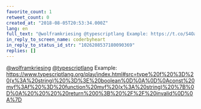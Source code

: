 ```yaml
---
favorite_count: 1
retweet_count: 0
created_at: "2018-08-05T20:53:34.000Z"
lang: en
full_text: "@wolframkriesing @typescriptlang Example: https://t.co/S4Oaq8h2UI"
in_reply_to_screen_name: coderbyheart
in_reply_to_status_id_str: "1026208537180090369"
replies: []
---
```


[@wolframkriesing](https://twitter.com/wolframkriesing)
[@typescriptlang](https://twitter.com/typescriptlang) Example:
<https://www.typescriptlang.org/play/index.html#src=type%20f%20%3D%20(x%3A%20string)%20%3D%3E%20boolean%0D%0A%0D%0Aconst%20myf%3Af%20%3D%20function%20myf%20(x%3A%20string)%20%7B%0D%0A%20%20%20%20return%200%3B%20%2F%2F%20invalid%0D%0A%7D>
